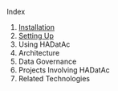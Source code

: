 Index

1. [Installation](https://github.com/paulopinheiro1234/hadatac/wiki/HADatAc-User-Guide#1-installing-hadatac)
2. [Setting Up](https://github.com/paulopinheiro1234/hadatac/wiki/HADatAc-User-Guide#1-installing-hadatac)
3. Using HADatAc
4. Architecture
5. Data Governance
6. Projects Involving HADatAc
7. Related Technologies 